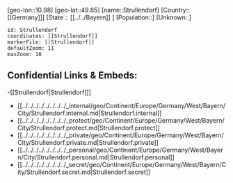 ﻿---
location: [49.85,10.98]
mapzoom: [7,12] 
mapmarker: city 
type: City
tags:
- geo/City


SpocWebEntityId: 34627
isDeleted: false
confidential: public

---
[geo-lon::10.98]
[geo-lat::49.85]
[name::Strullendorf]
[Country::[[Germany]]]
[State :: [[../../Bayern]] ]
[Population::]
[Unknown::]


```leaflet
id: Strullendorf
coordinates: [[Strullendorf]]
markerFile: [[Strullendorf]]
defaultZoom: 11 
maxZoom: 18
```


## Confidential Links & Embeds: 
-[[Strullendorf|Strullendorf]]] 
- [[../../../../../../../../_internal/geo/Continent/Europe/Germany/West/Bayern/City/Strullendorf.internal.md|Strullendorf.internal]] 
- [[../../../../../../../../_protect/geo/Continent/Europe/Germany/West/Bayern/City/Strullendorf.protect.md|Strullendorf.protect]] 
- [[../../../../../../../../_private/geo/Continent/Europe/Germany/West/Bayern/City/Strullendorf.private.md|Strullendorf.private]] 
- [[../../../../../../../../_personal/geo/Continent/Europe/Germany/West/Bayern/City/Strullendorf.personal.md|Strullendorf.personal]] 
- [[../../../../../../../../_secret/geo/Continent/Europe/Germany/West/Bayern/City/Strullendorf.secret.md|Strullendorf.secret]] 

